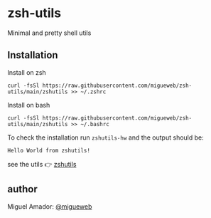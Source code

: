# zsh-utils
Minimal and pretty shell utils

## Installation
Install on zsh
```
curl -fsSl https://raw.githubusercontent.com/migueweb/zsh-utils/main/zshutils >> ~/.zshrc
```

Install on bash
```
curl -fsSl https://raw.githubusercontent.com/migueweb/zsh-utils/main/zshutils >> ~/.bashrc
```

To check the installation run `zshutils-hw` and the output should be:
```
Hello World from zshutils!
```

see the utils 👉 [zshutils](zshutils)

## author
Miguel Amador: [@migueweb](https://github.com/migueweb)
